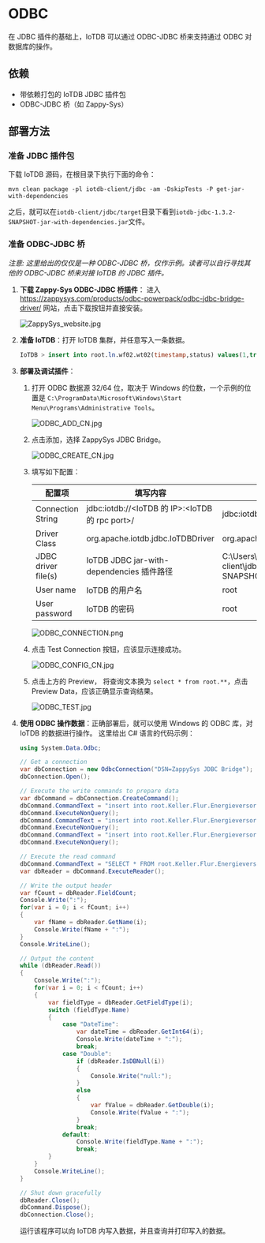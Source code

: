 <!--

    Licensed to the Apache Software Foundation (ASF) under one
    or more contributor license agreements.  See the NOTICE file
    distributed with this work for additional information
    regarding copyright ownership.  The ASF licenses this file
    to you under the Apache License, Version 2.0 (the
    "License"); you may not use this file except in compliance
    with the License.  You may obtain a copy of the License at
    
        http://www.apache.org/licenses/LICENSE-2.0
    
    Unless required by applicable law or agreed to in writing,
    software distributed under the License is distributed on an
    "AS IS" BASIS, WITHOUT WARRANTIES OR CONDITIONS OF ANY
    KIND, either express or implied.  See the License for the
    specific language governing permissions and limitations
    under the License.

-->

# ODBC
在 JDBC 插件的基础上，IoTDB 可以通过 ODBC-JDBC 桥来支持通过 ODBC 对数据库的操作。

## 依赖
* 带依赖打包的 IoTDB JDBC 插件包
* ODBC-JDBC 桥（如 Zappy-Sys）

## 部署方法
### 准备 JDBC 插件包
下载 IoTDB 源码，在根目录下执行下面的命令：
```shell
mvn clean package -pl iotdb-client/jdbc -am -DskipTests -P get-jar-with-dependencies
```
之后，就可以在`iotdb-client/jdbc/target`目录下看到`iotdb-jdbc-1.3.2-SNAPSHOT-jar-with-dependencies.jar`文件。

### 准备 ODBC-JDBC 桥
*注意: 这里给出的仅仅是一种 ODBC-JDBC 桥，仅作示例。读者可以自行寻找其他的 ODBC-JDBC 桥来对接 IoTDB 的 JDBC 插件。*
1.  **下载 Zappy-Sys ODBC-JDBC 桥插件**：
    进入 https://zappysys.com/products/odbc-powerpack/odbc-jdbc-bridge-driver/ 网站，点击下载按钮并直接安装。

    ![ZappySys_website.jpg](/img/ZappySys_website.jpg)

2. **准备 IoTDB**：打开 IoTDB 集群，并任意写入一条数据。
    ```sql
    IoTDB > insert into root.ln.wf02.wt02(timestamp,status) values(1,true)
    ```

3. **部署及调试插件**：
    1. 打开 ODBC 数据源 32/64 位，取决于 Windows 的位数，一个示例的位置是 `C:\ProgramData\Microsoft\Windows\Start Menu\Programs\Administrative Tools`。

       ![ODBC_ADD_CN.jpg](/img/ODBC_ADD_CN.jpg)

    2. 点击添加，选择 ZappySys JDBC Bridge。

       ![ODBC_CREATE_CN.jpg](/img/ODBC_CREATE_CN.jpg)

    3. 填写如下配置：

       | 配置项                 | 填写内容                                          | 示例                                                                                                                 |
       |---------------------|-----------------------------------------------|--------------------------------------------------------------------------------------------------------------------|
       | Connection String   | jdbc:iotdb://<IoTDB 的 IP>:<IoTDB 的 rpc port>/ | jdbc:iotdb://127.0.0.1:6667/                                                                                       |
       | Driver Class        | org.apache.iotdb.jdbc.IoTDBDriver             | org.apache.iotdb.jdbc.IoTDBDriver                                                                                  |
       | JDBC driver file(s) | IoTDB JDBC jar-with-dependencies 插件路径         | C:\Users\13361\Documents\GitHub\iotdb\iotdb-client\jdbc\target\iotdb-jdbc-1.3.2-SNAPSHOT-jar-with-dependencies.jar |
       | User name           | IoTDB 的用户名                                    | root                                                                                                               |
       | User password       | IoTDB 的密码                                     | root                                                                                                               |

       ![ODBC_CONNECTION.png](/img/ODBC_CONNECTION.png)

    4. 点击 Test Connection 按钮，应该显示连接成功。

       ![ODBC_CONFIG_CN.jpg](/img/ODBC_CONFIG_CN.jpg)

    5. 点击上方的 Preview， 将查询文本换为 `select * from root.**`，点击 Preview Data，应该正确显示查询结果。

       ![ODBC_TEST.jpg](/img/ODBC_TEST.jpg)

4. **使用 ODBC 操作数据**：正确部署后，就可以使用 Windows 的 ODBC 库，对 IoTDB 的数据进行操作。 这里给出 C# 语言的代码示例：
    ```C#
    using System.Data.Odbc;
    
    // Get a connection
    var dbConnection = new OdbcConnection("DSN=ZappySys JDBC Bridge");
    dbConnection.Open();
    
    // Execute the write commands to prepare data
    var dbCommand = dbConnection.CreateCommand();
    dbCommand.CommandText = "insert into root.Keller.Flur.Energieversorgung(time, s1) values(1715670861634, 1)";
    dbCommand.ExecuteNonQuery();
    dbCommand.CommandText = "insert into root.Keller.Flur.Energieversorgung(time, s2) values(1715670861634, true)";
    dbCommand.ExecuteNonQuery();
    dbCommand.CommandText = "insert into root.Keller.Flur.Energieversorgung(time, s3) values(1715670861634, 3.1)";
    dbCommand.ExecuteNonQuery();
    
    // Execute the read command
    dbCommand.CommandText = "SELECT * FROM root.Keller.Flur.Energieversorgung";
    var dbReader = dbCommand.ExecuteReader();
    
    // Write the output header
    var fCount = dbReader.FieldCount;
    Console.Write(":");
    for(var i = 0; i < fCount; i++)
    {
        var fName = dbReader.GetName(i);
        Console.Write(fName + ":");
    }
    Console.WriteLine();
    
    // Output the content
    while (dbReader.Read())
    {
        Console.Write(":");
        for(var i = 0; i < fCount; i++) 
        {
            var fieldType = dbReader.GetFieldType(i);
            switch (fieldType.Name)
            {
                case "DateTime":
                    var dateTime = dbReader.GetInt64(i);
                    Console.Write(dateTime + ":");
                    break;
                case "Double":
                    if (dbReader.IsDBNull(i)) 
                    {
                        Console.Write("null:");
                    }
                    else 
                    {
                        var fValue = dbReader.GetDouble(i);
                        Console.Write(fValue + ":");
                    }   
                    break;
                default:
                    Console.Write(fieldType.Name + ":");
                    break;
            }
        }
        Console.WriteLine();
    }
    
    // Shut down gracefully
    dbReader.Close();
    dbCommand.Dispose();
    dbConnection.Close();
    ```
   运行该程序可以向 IoTDB 内写入数据，并且查询并打印写入的数据。

